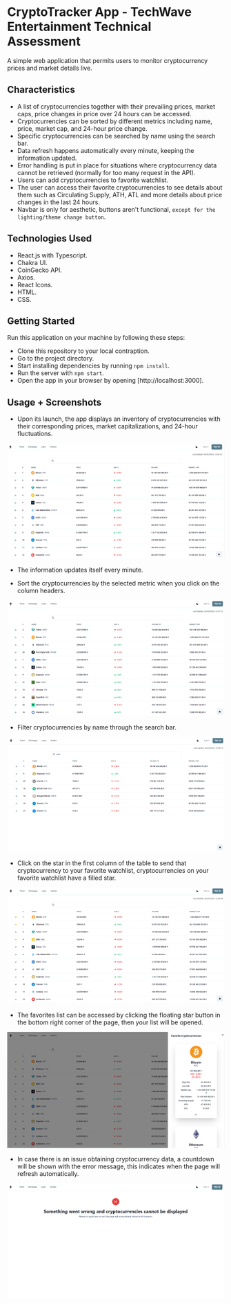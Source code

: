 # CryptoTracker App - TechWave Entertainment Technical Assessment

A simple web application that permits users to monitor cryptocurrency prices and market details live.

## Characteristics

- A list of cryptocurrencies together with their prevailing prices, market caps, price changes in price over 24 hours can be accessed.
- Cryptocurrencies can be sorted by different metrics including name, price, market cap, and 24-hour price change.
- Specific cryptocurrencies can be searched by name using the search bar.
- Data refresh happens automatically every minute, keeping the information updated.
- Error handling is put in place for situations where cryptocurrency data cannot be retrieved (normally for too many request in the API).
- Users can add cryptocurrencies to favorite watchlist.
- The user can access their favorite cryptocurrencies to see details about them such as Circulating Supply, ATH, ATL and more details about price changes in the last 24 hours.
- Navbar is only for aesthetic, buttons aren't functional, `except for the lighting/theme change button`.

## Technologies Used

- React.js with Typescript.
- Chakra UI.
- CoinGecko API.
- Axios.
- React Icons.
- HTML.
- CSS.

## Getting Started

Run this application on your machine by following these steps:

- Clone this repository to your local contraption.
- Go to the project directory.
- Start installing dependencies by running `npm install`.
- Run the server with  `npm start`.
- Open the app in your browser by opening [http://localhost:3000].

## Usage + Screenshots

- Upon its launch, the app displays an inventory of cryptocurrencies with their corresponding prices, market capitalizations, and 24-hour fluctuations.

![alt text](home.png)

- The information updates itself every minute.

- Sort the cryptocurrencies by the selected metric when you click on the column headers.

![alt text](sort_applied.png)

- Filter cryptocurrencies by name through the search bar.

![alt text](search.png)

- Click on the star in the first column of the table to send that cryptocurrency to your favorite watchlist, cryptocurrencies on your favorite watchlist have a filled star.

![alt text](add_to_favorites.png)

- The favorites list can be accessed by clicking the floating star button in the bottom right corner of the page, then your list will be opened.

![alt text](favorite_list.png)

- In case there is an issue obtaining cryptocurrency data, a countdown will be shown with the error message, this indicates when the page will refresh automatically.

![alt text](error.png)
